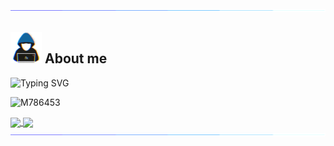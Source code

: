 <img src="https://github.com/M786453/M786453/raw/main/images/cool_bar.gif">

## <picture><img src = "https://github.com/M786453/M786453/raw/main/images/about_me.gif" width = 50px></picture> **About me**

<img src="https://readme-typing-svg.demolab.com?font=Fira+Code&size=18&duration=1000&pause=100&multiline=true&width=500&height=80&color=9B2ADD&lines=SOFTWARE ENGINEER;TECHNOLOGY ENTHUSIAST;OPEN SOURCE ENTHUSIAST;" alt="Typing SVG" />

<p align="left"> <img src="https://komarev.com/ghpvc/?username=M786453&label=Profile%20views&color=0e75b6&style=flat&base=142010" alt="M786453" /> </p>

<a href="https://github.com/M786453">
  <img height=200 align="center" src="https://awesome-github-stats.azurewebsites.net/user-stats/M786453?cardType=level&theme=midnight-purple&preferLogin=false&Ring=9B2ADD&Title=9B2ADD" />

</a>
<a href="https://github.com/M786453">
  <img height=200 align="center" src="https://github-readme-stats.vercel.app/api/top-langs/?username=M786453&layout=donut&theme=midnight-purple&ring_color=9B2ADD&title_color=9B2ADD&card_width=320" />
</a>

<img src="https://github.com/M786453/M786453/raw/main/images/cool_bar.gif">
